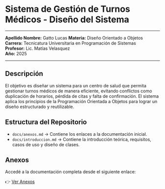 # Sistema de Gestión de Turnos Médicos - Diseño del Sistema

---

**Apellido Nombre:**  Gatto Lucas 
**Materia:** Diseño Orientado a Objetos 
**Carrera:** Tecnicatura Universitaria en Programación de Sistemas  
**Profesor:** Lic. Matías Velasquez  
**Año:** 2025  

---

##  Descripción

El objetivo es diseñar un sistema para un centro de salud que permita gestionar turnos médicos de manera eficiente, evitando conflictos como duplicación de horarios, pérdida de citas y falta de confirmación. El sistema aplica los principios de la Programación Orientada a Objetos para lograr un diseño estructurado y reutilizable.

##  Estructura del Repositorio

- `docs/anexos.md` → Contiene los enlaces a la documentación inicial.
- `docs/introduccion.md` → Contiene la introducción teórica, requisitos, casos de uso y diseño de clases.

##  Anexos

Accedé a la documentación completa desde el siguiente enlace:

👉 [Ver Anexos](docs/anexos.md)
